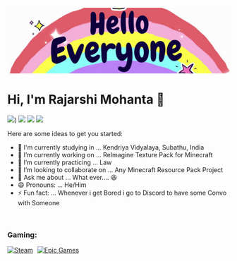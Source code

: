 <p>
  <img src="https://raw.githubusercontent.com/Vivekagent47/Vivekagent47/master/hello.svg">
</p>

# Hi, I'm Rajarshi Mohanta 👋

[<img src="https://img.shields.io/badge/linktree-%231DA1F2.svg?&style=for-the-badge&logo=linktree&logoColor=white">](https://linktr.ee/badmoshnath))
[<img src="https://img.shields.io/badge/twitter-%231DA1F2.svg?&style=for-the-badge&logo=twitter&logoColor=white">](https://twitter.com/_Badmoshnath)
[<img src="https://img.shields.io/badge/linkedin-%230077B5.svg?&style=for-the-badge&logo=linkedin&logoColor=white">](https://www.linkedin.com/in/badmoshnath)
[<img src="https://img.shields.io/badge/instagram-%23E4405F.svg?&style=for-the-badge&logo=instagram&logoColor=white">](https://www.instagram.com/rajarshimohanta)

Here are some ideas to get you started:
- :school: I'm currently studying in ... Kendriya Vidyalaya, Subathu, India
- 🔭 I’m currently working on ... ReImagine Texture Pack for Minecraft
- 🌱 I’m currently practicing ... Law
- 👯 I’m looking to collaborate on ... Any Minecraft Resource Pack Project 
- 💬 Ask me about ... What ever.... :laughing:
- 😄 Pronouns: ... He/Him
- ⚡ Fun fact: ... Whenever i get Bored i go to Discord to have some Convo with Someone
<br/>

### Gaming:
<div style="display: flex; gap: 10px;">
  <a href="https://steamcommunity.com/profiles/76561199483441874" target="_blank">
    <img src="https://img.shields.io/badge/Steam-%23000000.svg?&style=for-the-badge&logo=steam&logoColor=white" alt="Steam">
  </a>
  <a href="https://store.epicgames.com/en-US/u/03c12ca4ce6b43da94bffb4a2350d13a" target="_blank">
    <img src="https://img.shields.io/badge/epic%20games%20-%23000000.svg?&style=for-the-badge&logo=epic%20games&logoColor=white" alt="Epic Games">
  </a>
</div>

</div>
<br>
